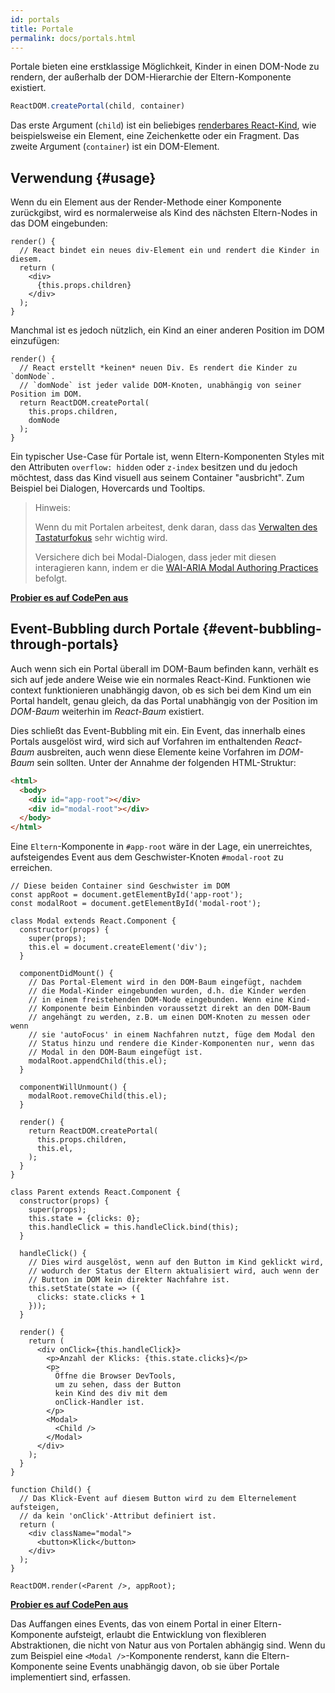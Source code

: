 ```yaml
---
id: portals
title: Portale
permalink: docs/portals.html
---
```


Portale bieten eine erstklassige Möglichkeit, Kinder in einen DOM-Node zu rendern, der außerhalb der DOM-Hierarchie der Eltern-Komponente existiert.

```js
ReactDOM.createPortal(child, container)
```

Das erste Argument (`child`) ist ein beliebiges [renderbares React-Kind](/docs/react-component.html#render), wie beispielsweise ein Element, eine Zeichenkette oder ein Fragment. Das zweite Argument (`container`) ist ein DOM-Element.

## Verwendung {#usage}

Wenn du ein Element aus der Render-Methode einer Komponente zurückgibst, wird es normalerweise als Kind des nächsten Eltern-Nodes in das DOM eingebunden:

```js{4,6}
render() {
  // React bindet ein neues div-Element ein und rendert die Kinder in diesem.
  return (
    <div>
      {this.props.children}
    </div>
  );
}
```

Manchmal ist es jedoch nützlich, ein Kind an einer anderen Position im DOM einzufügen:

```js{6}
render() {
  // React erstellt *keinen* neuen Div. Es rendert die Kinder zu `domNode`.
  // `domNode` ist jeder valide DOM-Knoten, unabhängig von seiner Position im DOM.
  return ReactDOM.createPortal(
    this.props.children,
    domNode
  );
}
```

Ein typischer Use-Case für Portale ist, wenn Eltern-Komponenten Styles mit den Attributen `overflow: hidden` oder `z-index` besitzen und du jedoch möchtest, dass das Kind visuell aus seinem Container "ausbricht". Zum Beispiel bei Dialogen, Hovercards und Tooltips.

> Hinweis:
>
> Wenn du mit Portalen arbeitest, denk daran, dass das [Verwalten des Tastaturfokus](/docs/accessibility.html#programmatically-managing-focus) sehr wichtig wird.
>
> Versichere dich bei Modal-Dialogen, dass jeder mit diesen interagieren kann, indem er die [WAI-ARIA Modal Authoring Practices](https://www.w3.org/TR/wai-aria-practices-1.1/#dialog_modal) befolgt. 

[**Probier es auf CodePen aus**](https://codepen.io/gaearon/pen/yzMaBd)

## Event-Bubbling durch Portale {#event-bubbling-through-portals}

Auch wenn sich ein Portal überall im DOM-Baum befinden kann, verhält es sich auf jede andere Weise wie ein normales React-Kind. Funktionen wie context funktionieren unabhängig davon, ob es sich bei dem Kind um ein Portal handelt, genau gleich, da das Portal unabhängig von der Position im *DOM-Baum* weiterhin im *React-Baum* existiert.

Dies schließt das Event-Bubbling mit ein. Ein Event, das innerhalb eines Portals ausgelöst wird, wird sich auf Vorfahren im enthaltenden *React-Baum* ausbreiten, auch wenn diese Elemente keine Vorfahren im *DOM-Baum* sein sollten. Unter der Annahme der folgenden HTML-Struktur:

```html
<html>
  <body>
    <div id="app-root"></div>
    <div id="modal-root"></div>
  </body>
</html>
```

Eine `Eltern`-Komponente in `#app-root` wäre in der Lage, ein unerreichtes, aufsteigendes Event aus dem Geschwister-Knoten `#modal-root` zu erreichen.

```js{28-31,42-49,53,61-63,70-71,74}
// Diese beiden Container sind Geschwister im DOM
const appRoot = document.getElementById('app-root');
const modalRoot = document.getElementById('modal-root');

class Modal extends React.Component {
  constructor(props) {
    super(props);
    this.el = document.createElement('div');
  }

  componentDidMount() {
    // Das Portal-Element wird in den DOM-Baum eingefügt, nachdem
    // die Modal-Kinder eingebunden wurden, d.h. die Kinder werden
    // in einem freistehenden DOM-Node eingebunden. Wenn eine Kind-
    // Komponente beim Einbinden voraussetzt direkt an den DOM-Baum
    // angehängt zu werden, z.B. um einen DOM-Knoten zu messen oder wenn
    // sie 'autoFocus' in einem Nachfahren nutzt, füge dem Modal den  
    // Status hinzu und rendere die Kinder-Komponenten nur, wenn das 
    // Modal in den DOM-Baum eingefügt ist. 
    modalRoot.appendChild(this.el);
  }

  componentWillUnmount() {
    modalRoot.removeChild(this.el);
  }

  render() {
    return ReactDOM.createPortal(
      this.props.children,
      this.el,
    );
  }
}

class Parent extends React.Component {
  constructor(props) {
    super(props);
    this.state = {clicks: 0};
    this.handleClick = this.handleClick.bind(this);
  }

  handleClick() {
    // Dies wird ausgelöst, wenn auf den Button im Kind geklickt wird,
    // wodurch der Status der Eltern aktualisiert wird, auch wenn der
    // Button im DOM kein direkter Nachfahre ist.
    this.setState(state => ({
      clicks: state.clicks + 1
    }));
  }

  render() {
    return (
      <div onClick={this.handleClick}>
        <p>Anzahl der Klicks: {this.state.clicks}</p>
        <p>
          Öffne die Browser DevTools, 
          um zu sehen, dass der Button 
          kein Kind des div mit dem 
          onClick-Handler ist.
        </p>
        <Modal>
          <Child />
        </Modal>
      </div>
    );
  }
}

function Child() {
  // Das Klick-Event auf diesem Button wird zu dem Elternelement aufsteigen, 
  // da kein 'onClick'-Attribut definiert ist.
  return (
    <div className="modal">
      <button>Klick</button>
    </div>
  );
}

ReactDOM.render(<Parent />, appRoot);
```

[**Probier es auf CodePen aus**](https://codepen.io/gaearon/pen/jGBWpE)

Das Auffangen eines Events, das von einem Portal in einer Eltern-Komponente aufsteigt, erlaubt die Entwicklung von flexibleren Abstraktionen, die nicht von Natur aus von Portalen abhängig sind. Wenn du zum Beispiel eine `<Modal />`-Komponente renderst, kann die Eltern-Komponente seine Events unabhängig davon, ob sie über Portale implementiert sind, erfassen.
